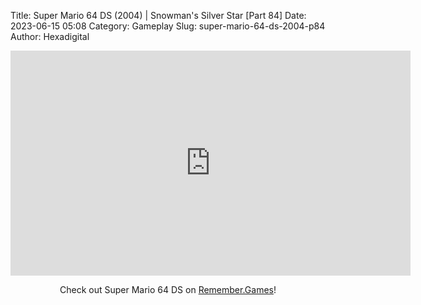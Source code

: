 Title: Super Mario 64 DS (2004) | Snowman's Silver Star [Part 84]
Date: 2023-06-15 05:08
Category: Gameplay
Slug: super-mario-64-ds-2004-p84
Author: Hexadigital

<center><iframe src="https://www.youtube.com/embed/RtxRyn9coWc?feature=oembed" allow="accelerometer; autoplay; encrypted-media; gyroscope; picture-in-picture" width="640" height="360" frameborder="0"></iframe>

Check out Super Mario 64 DS on [Remember.Games](https://remember.games/game/2250/super-mario-64-ds/)!</center>